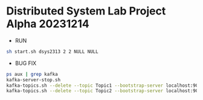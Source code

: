 # Distributed System Lab Project Alpha 20231214 #
* RUN
```bash
sh start.sh dsys2313 2 2 NULL NULL
```
* BUG FIX
```bash
ps aux | grep kafka
kafka-server-stop.sh
kafka-topics.sh --delete --topic Topic1 --bootstrap-server localhost:9092
kafka-topics.sh --delete --topic Topic2 --bootstrap-server localhost:9092
```
